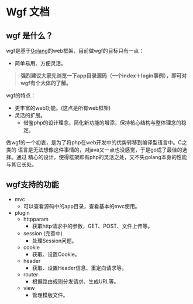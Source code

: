 # Wgf 文档

## wgf 是什么？

wgf是基于[Golang](<golang.org>)的web框架，目前做wgf的目标只有一点：

* 简单易用、方便灵活。

> **强烈建议大家先浏览一下app目录源码（一个index＋login事例），即可对wgf有个大体的了解。**

wgf的特点：

* 更丰富的web功能。(这点是所有web框架)
* 灵活的扩展。
	* 借鉴php的设计理念，简化新功能的增添，保持核心结构与整体理念的稳定。

做wgf的一个初衷，是为了将php在web开发中的优势转移到编译型语言中。C之类的
语言是无法想像这件事情的，对java又一点也没感觉，于是go成了最佳的选择。通过
精心的设计，使得框架即有php的灵活之处，又不失golang本身的性能与其它长处。

## wgf支持的功能

* mvc
	* 可以查看源码中的app目录，查看基本的mvc使用。
* plugin
	* httpparam
		* 获取http请求中的参数，GET、POST、文件上传等。
	* session (完善中)
		* 处理Session问题。
	* cookie
		* 获取、设置Cookie。
	* header
		* 获取、设置Header信息、重定向请求等。
	* router
		* 根据路由规则分发请求、生成URL等。
	* view
		* 管理模版文件。

